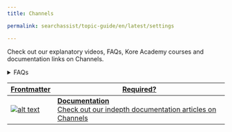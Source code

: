 ```yaml
---
title: Channels

permalink: searchassist/topic-guide/en/latest/settings

---
```

<!--#### Topic Guide 
###### Channels-->

  Check out our explanatory videos, FAQs, Kore Academy courses and documentation links on Channels.

<details>
  <summary>FAQs
  </summary>

  <a class="doc-link" target="_blank" href="https://docs.kore.ai/searchassist/administration/managing-channels-3/">
 
  How do I manage Channels?

</a>



</details>




<a class="doc-link" target="_blank" href="https://docs.kore.ai/searchassist/administration/managing-channels-3/">
 

| Frontmatter | Required? |
|-------------|-------------|
| ![alt text](images/docIcon.svg "Title") | **Documentation**  <br /> Check out our indepth documentation articles on Channels | 


</a>
